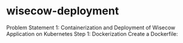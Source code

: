 # wisecow-deployment

Problem Statement 1: Containerization and Deployment of Wisecow Application on Kubernetes
Step 1: Dockerization
Create a Dockerfile:

